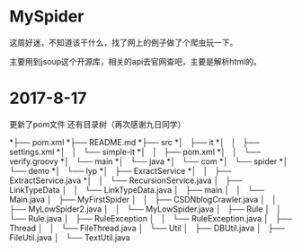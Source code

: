 # MySpider
这周好迷，不知道该干什么，找了网上的例子做了个爬虫玩一下。

主要用到jsoup这个开源库，相关的api去官网查吧，主要是解析html的。

# 2017-8-17
更新了pom文件 
还有目录树（再次感谢九日同学）
<table>
*├── pom.xml
*├── README.md
*├── src
*│   ├── it
*│   │   ├── settings.xml
*│   │   └── simple-it
*│   │       ├── pom.xml
*│   │       └── verify.groovy
*│   └── main
*│       └── java
*│           └── com
*│               └── spider
*│                   └── demo
*│                       └── lyp
*│                           ├── ExractService
*│                           │   ├── ExtractService.java
*│                           │   └── RecursionService.java
│                           ├── LinkTypeData
│                           │   └── LinkTypeData.java
│                           ├── main
│                           │   └── Main.java
│                           ├── MyFirstSpider
│                           │   ├── CSDNblogCrawler.java
│                           │   ├── MyLowSpider2.java
│                           │   └── MyLowSpider.java
│                           ├── Rule
│                           │   └── Rule.java
│                           ├── RuleException
│                           │   └── RuleException.java
│                           ├── Thread
│                           │   └── FileThread.java
│                           └── Util
│                               ├── DBUtil.java
│                               ├── FileUtil.java
│                               └── TextUtil.java
</table>
